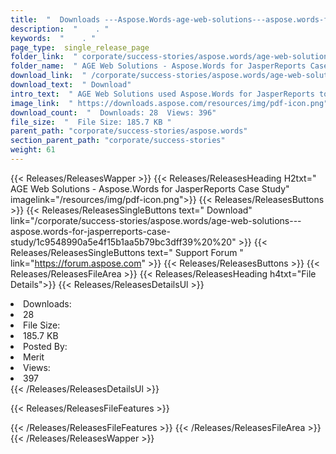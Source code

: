 ```yaml
---
title:  "  Downloads ---Aspose.Words-age-web-solutions---aspose.words-for-jasperreports-case-study . " 
description:  "    . " 
keywords:  "    . " 
page_type:  single_release_page
folder_link:  " corporate/success-stories/aspose.words/age-web-solutions---aspose.words-for-jasperreports-case-study/"
folder_name:  " AGE Web Solutions - Aspose.Words for JasperReports Case Study"
download_link:  " /corporate/success-stories/aspose.words/age-web-solutions---aspose.words-for-jasperreports-case-study/1c9548990a5e4f15b1aa5b79bc3dff39"
download_text:  " Download"
intro_text:  " AGE Web Solutions used Aspose.Words for JasperReports to help build a new report..."
image_link:  " https://downloads.aspose.com/resources/img/pdf-icon.png"
download_count:  "  Downloads: 28  Views: 396"
file_size:  "  File Size: 185.7 KB "
parent_path: "corporate/success-stories/aspose.words"
section_parent_path: "corporate/success-stories"
weight: 61 
---
```


{{< Releases/ReleasesWapper >}}
  {{< Releases/ReleasesHeading H2txt=" AGE Web Solutions - Aspose.Words for JasperReports Case Study" imagelink="/resources/img/pdf-icon.png">}}
  {{< Releases/ReleasesButtons >}}
    {{< Releases/ReleasesSingleButtons text=" Download" link="/corporate/success-stories/aspose.words/age-web-solutions---aspose.words-for-jasperreports-case-study/1c9548990a5e4f15b1aa5b79bc3dff39%20%20" >}}
    {{< Releases/ReleasesSingleButtons text=" Support Forum " link="https://forum.aspose.com" >}}
  {{< Releases/ReleasesButtons >}}
  {{< Releases/ReleasesFileArea >}}
    {{< Releases/ReleasesHeading h4txt="File Details">}}
    {{< Releases/ReleasesDetailsUl >}}
             <li>Downloads:</li><li>28</li><li>File Size:</li><li>185.7 KB</li><li>Posted By:</li><li>Merit</li><li>Views:</li><li>397</li>
    {{< /Releases/ReleasesDetailsUl >}}

  {{< Releases/ReleasesFileFeatures >}}
      
  {{< /Releases/ReleasesFileFeatures >}}
 {{< /Releases/ReleasesFileArea >}}
{{< /Releases/ReleasesWapper >}}


